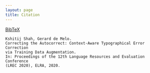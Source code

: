 ```yaml
---
layout: page
title: Citation
---
```


[BibTeX](http://gerard.demelo.org/papers/typographical-error-correction.bib)

```
Kshitij Shah, Gerard de Melo.  
Correcting the Autocorrect: Context-Aware Typographical Error Correction
via Training Data Augmentation.  
In: Proceedings of the 12th Language Resources and Evaluation Conference
(LREC 2020), ELRA, 2020.
```
